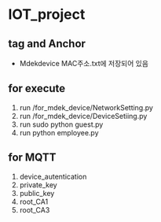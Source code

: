 # IOT_project

## tag and Anchor
  - Mdekdevice MAC주소.txt에 저장되어 있음

## for execute
1. run /for_mdek_device/NetworkSetting.py
2. run /for_mdek_device/DeviceSetiing.py
3. run sudo python guest.py
4. run python employee.py

## for MQTT
1. device_autentication
2. private_key
3. public_key
4. root_CA1
5. root_CA3
